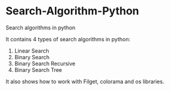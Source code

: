 # Search-Algorithm-Python
 Search algorithms in python

It contains 4 types of search algorithms in python:

1. Linear Search
2. Binary Search
3. Binary Search Recursive
4. Binary Search Tree

It also shows how to work with Filget, colorama and os libraries.
